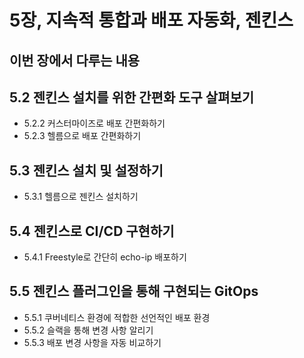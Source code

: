 # 5장, 지속적 통합과 배포 자동화, 젠킨스

**이번 장에서 다루는 내용**
---
## 5.2 젠킨스 설치를 위한 간편화 도구 살펴보기
- 5.2.2 커스터마이즈로 배포 간편화하기
- 5.2.3 헬름으로 배포 간편화하기
## 5.3 젠킨스 설치 및 설정하기
- 5.3.1 헬름으로 젠킨스 설치하기
## 5.4 젠킨스로 CI/CD 구현하기
- 5.4.1 Freestyle로 간단히 echo-ip 배포하기
## 5.5 젠킨스 플러그인을 통해 구현되는 GitOps
- 5.5.1 쿠버네티스 환경에 적합한 선언적인 배포 환경
- 5.5.2 슬랙을 통해 변경 사항 알리기
- 5.5.3 배포 변경 사항을 자동 비교하기
